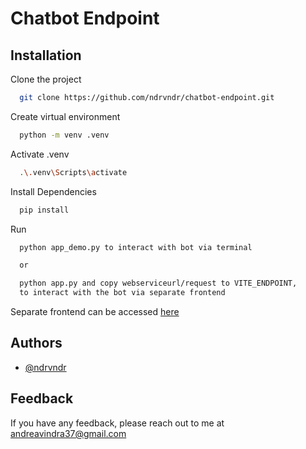 
# Chatbot Endpoint




## Installation

Clone the project

```bash
  git clone https://github.com/ndrvndr/chatbot-endpoint.git
```

Create virtual environment

```bash
  python -m venv .venv
```

Activate .venv

```bash
  .\.venv\Scripts\activate
```

Install Dependencies

```bash
  pip install
```

Run

```bash
  python app_demo.py to interact with bot via terminal

  or 

  python app.py and copy webserviceurl/request to VITE_ENDPOINT, 
  to interact with the bot via separate frontend
```
Separate frontend can be accessed [here](https://github.com/ndrvndr/chatbot-app)
    
## Authors

- [@ndrvndr](https://github.com/ndrvndr)


## Feedback

If you have any feedback, please reach out to me at andreavindra37@gmail.com

